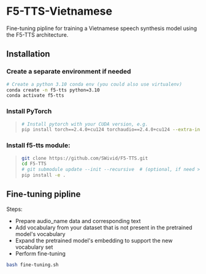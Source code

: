 # F5-TTS-Vietnamese
Fine-tuning pipline for training a Vietnamese speech synthesis model using the F5-TTS architecture.

## Installation

### Create a separate environment if needed

```bash
# Create a python 3.10 conda env (you could also use virtualenv)
conda create -n f5-tts python=3.10
conda activate f5-tts
```

### Install PyTorch

> ```bash
> # Install pytorch with your CUDA version, e.g.
> pip install torch==2.4.0+cu124 torchaudio==2.4.0+cu124 --extra-index-url https://download.pytorch.org/whl/cu124
> ```

### Install f5-tts module:

> ```bash
> git clone https://github.com/SWivid/F5-TTS.git
> cd F5-TTS
> # git submodule update --init --recursive  # (optional, if need > bigvgan)
> pip install -e .
> ```

## Fine-tuning pipline

Steps:

- Prepare audio_name data and corresponding text
- Add vocabulary from your dataset that is not present in the pretrained model's vocabulary
- Expand the pretrained model's embedding to support the new vocabulary set
- Perform fine-tuning

```bash
bash fine-tuning.sh
```
